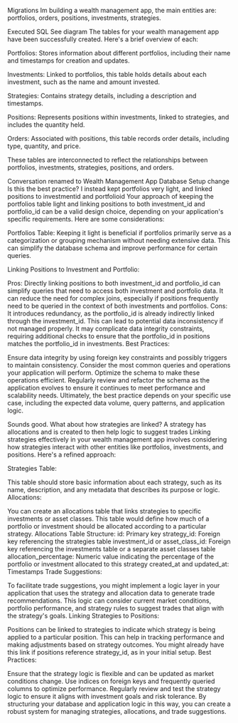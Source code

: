 
Migrations
Im building a wealth management app, the main entities are: portfolios, orders, positions, investments, strategies.

Executed SQL
See diagram
The tables for your wealth management app have been successfully created. Here's a brief overview of each:

Portfolios: Stores information about different portfolios, including their name and timestamps for creation and updates.

Investments: Linked to portfolios, this table holds details about each investment, such as the name and amount invested.

Strategies: Contains strategy details, including a description and timestamps.

Positions: Represents positions within investments, linked to strategies, and includes the quantity held.

Orders: Associated with positions, this table records order details, including type, quantity, and price.

These tables are interconnected to reflect the relationships between portfolios, investments, strategies, positions, and orders.

Conversation renamed to Wealth Management App Database Setup change
Is this the best practice? I instead kept portfolios very light, and linked positions to investmentid and portfolioid
Your approach of keeping the portfolios table light and linking positions to both investment_id and portfolio_id can be a valid design choice, depending on your application's specific requirements. Here are some considerations:

Portfolios Table: Keeping it light is beneficial if portfolios primarily serve as a categorization or grouping mechanism without needing extensive data. This can simplify the database schema and improve performance for certain queries.

Linking Positions to Investment and Portfolio:

Pros:
Directly linking positions to both investment_id and portfolio_id can simplify queries that need to access both investment and portfolio data.
It can reduce the need for complex joins, especially if positions frequently need to be queried in the context of both investments and portfolios.
Cons:
It introduces redundancy, as the portfolio_id is already indirectly linked through the investment_id. This can lead to potential data inconsistency if not managed properly.
It may complicate data integrity constraints, requiring additional checks to ensure that the portfolio_id in positions matches the portfolio_id in investments.
Best Practices:

Ensure data integrity by using foreign key constraints and possibly triggers to maintain consistency.
Consider the most common queries and operations your application will perform. Optimize the schema to make these operations efficient.
Regularly review and refactor the schema as the application evolves to ensure it continues to meet performance and scalability needs.
Ultimately, the best practice depends on your specific use case, including the expected data volume, query patterns, and application logic.

Sounds good. What about how strategies are linked? A strategy has allocations and is created to then help logic to suggest trades
Linking strategies effectively in your wealth management app involves considering how strategies interact with other entities like portfolios, investments, and positions. Here's a refined approach:

Strategies Table:

This table should store basic information about each strategy, such as its name, description, and any metadata that describes its purpose or logic.
Allocations:

You can create an allocations table that links strategies to specific investments or asset classes. This table would define how much of a portfolio or investment should be allocated according to a particular strategy.
Allocations Table Structure:
id: Primary key
strategy_id: Foreign key referencing the strategies table
investment_id or asset_class_id: Foreign key referencing the investments table or a separate asset classes table
allocation_percentage: Numeric value indicating the percentage of the portfolio or investment allocated to this strategy
created_at and updated_at: Timestamps
Trade Suggestions:

To facilitate trade suggestions, you might implement a logic layer in your application that uses the strategy and allocation data to generate trade recommendations.
This logic can consider current market conditions, portfolio performance, and strategy rules to suggest trades that align with the strategy's goals.
Linking Strategies to Positions:

Positions can be linked to strategies to indicate which strategy is being applied to a particular position. This can help in tracking performance and making adjustments based on strategy outcomes.
You might already have this link if positions reference strategy_id, as in your initial setup.
Best Practices:

Ensure that the strategy logic is flexible and can be updated as market conditions change.
Use indices on foreign keys and frequently queried columns to optimize performance.
Regularly review and test the strategy logic to ensure it aligns with investment goals and risk tolerance.
By structuring your database and application logic in this way, you can create a robust system for managing strategies, allocations, and trade suggestions.
